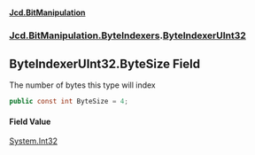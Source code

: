 #### [Jcd.BitManipulation](index.md 'index')
### [Jcd.BitManipulation.ByteIndexers](Jcd.BitManipulation.ByteIndexers.md 'Jcd.BitManipulation.ByteIndexers').[ByteIndexerUInt32](Jcd.BitManipulation.ByteIndexers.ByteIndexerUInt32.md 'Jcd.BitManipulation.ByteIndexers.ByteIndexerUInt32')

## ByteIndexerUInt32.ByteSize Field

The number of bytes this type will index

```csharp
public const int ByteSize = 4;
```

#### Field Value
[System.Int32](https://docs.microsoft.com/en-us/dotnet/api/System.Int32 'System.Int32')